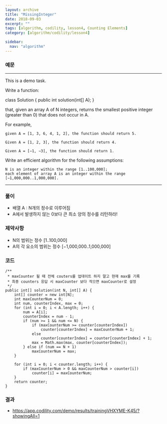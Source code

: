 ```yaml
---
layout: archive
title: "MissingInteger"
date: 2018-09-03
excerpt: ""
tags: [algorithm, codility, lesson4, Counting Elements]
category: [algorithm/codility/lesson4]

sidebar:
  nav: "algorithm"
---
```


### 예문 
* * *
This is a demo task.

Write a function:

class Solution { public int solution(int[] A); }

that, given an array A of N integers, returns the smallest positive integer (greater than 0) that does not occur in A.

For example, 
```
given A = [1, 3, 6, 4, 1, 2], the function should return 5.

Given A = [1, 2, 3], the function should return 4.

Given A = [−1, −3], the function should return 1.
```
Write an efficient algorithm for the following assumptions:
```
N is an integer within the range [1..100,000];
each element of array A is an integer within the range [−1,000,000..1,000,000].
```
* * *

### 풀이
* 배열 A : N개의 정수로 이루어짐
* A에서 발생하지 않는 0보다 큰 최소 양의 정수를 리턴하라!

### 제약사항
* N의 범위는 정수 [1..100,000]
* A의 각 요소의 범위는 정수 [−1,000,000..1,000,000]

### 코드
```
/**
 * maxCounter 될 때 전체 couters를 업데이트 하지 말고 현재 max를 기록
 * 최종 counters 응답 시 maxCounter 보다 작으면 maxCounter로 설정
 */
public int[] solution(int N, int[] A) {
    int[] counter = new int[N];
    int maxCounterNum = 0;
    int num, counterIndex, max = 0;
    for (int i = 0; i < A.length; i++) {
        num = A[i];
        counterIndex = num - 1;
        if (num >= 1 && num <= N) {
            if (maxCounterNum >= counter[counterIndex])
                counter[counterIndex] = maxCounterNum + 1;
            else
                counter[counterIndex] = counter[counterIndex] + 1;
            max = Math.max(max, counter[counterIndex]);
        } else if (num == N + 1)
            maxCounterNum = max;
    }

    for (int i = 0; i < counter.length; i++) {
        if (maxCounterNum > 0 && maxCounterNum > counter[i])
            counter[i] = maxCounterNum;
    }
    return counter;
}
```

### 결과
* https://app.codility.com/demo/results/trainingVHXYME-K45/?showingAll=1